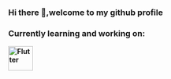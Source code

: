 ### Hi there 👋,welcome to my github profile


<b><h3>Currently learning and working on:</h2> <b>
  
<p>
  <img src="https://user-images.githubusercontent.com/56693466/107883067-a9d4aa00-6efd-11eb-9eb4-45487a324952.png" width="50" alt="Flutter">
 </p>


